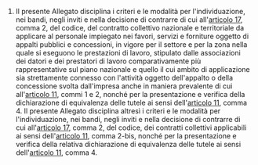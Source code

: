 1. Il presente Allegato disciplina i criteri e le modalità per l'individuazione, nei bandi, negli inviti e nella decisione di contrarre di cui all'[articolo 17](/index.html?article=articolo-17&version=2), comma 2, del codice, del contratto collettivo nazionale e territoriale da applicare al personale impiegato nei favori, servizi e forniture oggetto di appalti pubblici e concessioni, in vigore per il settore e per la zona nella quale si eseguono le prestazioni di lavoro, stipulato dalle associazioni dei datori e dei prestatori di lavoro comparativamente più rappresentative sul piano nazionale e quello il cui ambito di applicazione sia strettamente connesso con l'attività oggetto dell'appalto o della concessione svolta dall'impresa anche in maniera prevalente di cui all'[articolo 11](/index.html?article=articolo-11&version=2), commi 1 e 2, nonché per la presentazione e verifica della dichiarazione di equivalenza delle tutele ai sensi dell'[articolo 11](/index.html?article=articolo-11&version=2), comma 4. Il presente Allegato disciplina altresì i criteri e le modalità per l'individuazione, nei bandi, negli inviti e nella decisione di contrarre di cui all'[articolo 17](/index.html?article=articolo-17&version=2), comma 2, del codice, dei contratti collettivi applicabili ai sensi dell'[articolo 11](/index.html?article=articolo-11&version=2), comma 2-bis, nonché per la presentazione e verifica della relativa dichiarazione di equivalenza delle tutele ai sensi dell'[articolo 11](/index.html?article=articolo-11&version=2), comma 4.